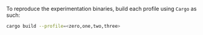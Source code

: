 To reproduce the experimentation binaries, build each profile using `Cargo` as such:

```bash
cargo build --profile=<zero,one,two,three>
```
